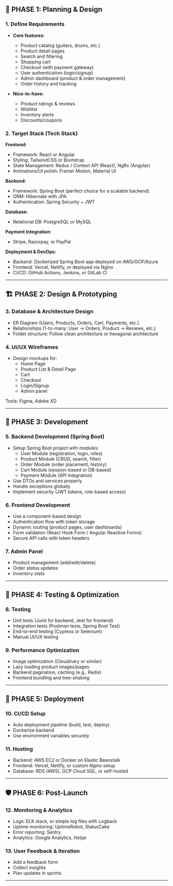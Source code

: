 ## 🎯 **PHASE 1: Planning & Design**

### 1. **Define Requirements**

- **Core features:**

  - Product catalog (guitars, drums, etc.)
  - Product detail pages
  - Search and filtering
  - Shopping cart
  - Checkout (with payment gateway)
  - User authentication (login/signup)
  - Admin dashboard (product & order management)
  - Order history and tracking

- **Nice-to-have:**
  - Product ratings & reviews
  - Wishlist
  - Inventory alerts
  - Discounts/coupons

### 2. **Target Stack (Tech Stack)**

**Frontend:**

- Framework: React or Angular
- Styling: TailwindCSS or Bootstrap
- State Management: Redux / Context API (React), NgRx (Angular)
- Animations/UI polish: Framer Motion, Material UI

**Backend:**

- Framework: Spring Boot (perfect choice for a scalable backend)
- ORM: Hibernate with JPA
- Authentication: Spring Security + JWT

**Database:**

- Relational DB: PostgreSQL or MySQL

**Payment Integration:**

- Stripe, Razorpay, or PayPal

**Deployment & DevOps:**

- Backend: Dockerized Spring Boot app deployed on AWS/GCP/Azure
- Frontend: Vercel, Netlify, or deployed via Nginx
- CI/CD: GitHub Actions, Jenkins, or GitLab CI

---

## 🏗️ **PHASE 2: Design & Prototyping**

### 3. **Database & Architecture Design**

- ER Diagram (Users, Products, Orders, Cart, Payments, etc.)
- Relationships (1-to-many: User → Orders, Product → Reviews, etc.)
- Folder structure: Follow clean architecture or hexagonal architecture

### 4. **UI/UX Wireframes**

- Design mockups for:
  - Home Page
  - Product List & Detail Page
  - Cart
  - Checkout
  - Login/Signup
  - Admin panel

Tools: Figma, Adobe XD

---

## 🧱 **PHASE 3: Development**

### 5. **Backend Development (Spring Boot)**

- Setup Spring Boot project with modules:
  - User Module (registration, login, roles)
  - Product Module (CRUD, search, filter)
  - Order Module (order placement, history)
  - Cart Module (session-based or DB-based)
  - Payment Module (API integration)
- Use DTOs and services properly
- Handle exceptions globally
- Implement security (JWT tokens, role-based access)

### 6. **Frontend Development**

- Use a component-based design
- Authentication flow with token storage
- Dynamic routing (product pages, user dashboards)
- Form validation (React Hook Form / Angular Reactive Forms)
- Secure API calls with token headers

### 7. **Admin Panel**

- Product management (add/edit/delete)
- Order status updates
- Inventory stats

---

## 🔬 **PHASE 4: Testing & Optimization**

### 8. **Testing**

- Unit tests (Junit for backend, Jest for frontend)
- Integration tests (Postman tests, Spring Boot Test)
- End-to-end testing (Cypress or Selenium)
- Manual UI/UX testing

### 9. **Performance Optimization**

- Image optimization (Cloudinary or similar)
- Lazy loading product images/pages
- Backend pagination, caching (e.g., Redis)
- Frontend bundling and tree-shaking

---

## 🚀 **PHASE 5: Deployment**

### 10. **CI/CD Setup**

- Auto deployment pipeline (build, test, deploy)
- Dockerize backend
- Use environment variables securely

### 11. **Hosting**

- Backend: AWS EC2 or Docker on Elastic Beanstalk
- Frontend: Vercel, Netlify, or custom Nginx setup
- Database: RDS (AWS), GCP Cloud SQL, or self-hosted

---

## 🛡️ **PHASE 6: Post-Launch**

### 12. **Monitoring & Analytics**

- Logs: ELK stack, or simple log files with Logback
- Uptime monitoring: UptimeRobot, StatusCake
- Error reporting: Sentry
- Analytics: Google Analytics, Hotjar

### 13. **User Feedback & Iteration**

- Add a feedback form
- Collect insights
- Plan updates in sprints

---
